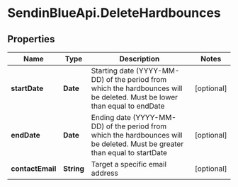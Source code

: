 # SendinBlueApi.DeleteHardbounces

## Properties
Name | Type | Description | Notes
------------ | ------------- | ------------- | -------------
**startDate** | **Date** | Starting date (YYYY-MM-DD) of the period from which the hardbounces will be deleted. Must be lower than equal to endDate | [optional] 
**endDate** | **Date** | Ending date (YYYY-MM-DD) of the period from which the hardbounces will be deleted. Must be greater than equal to startDate | [optional] 
**contactEmail** | **String** | Target a specific email address | [optional] 


